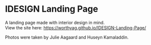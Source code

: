 # IDESIGN Landing Page
A landing page made with interior design in mind.  
View the site here: https://worthyag.github.io/IDESIGN-Landing-Page/
  
Photos were taken by Julie Aagaard and Huseyn Kamaladdin.
